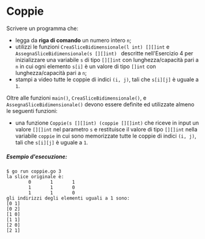 # Coppie

Scrivere un programma che:
* legga da **riga di comando** un numero intero `n`;
* utilizzi le funzioni `CreaSliceBidimensionale(l int) [][]int` e `AssegnaSliceBidimensionale(s [][]int) ` descritte nell'Esercizio 4 per inizializzare una variabile `s` di tipo `[][]int` con lunghezza/capacità pari a `n` in cui ogni elemento `s[i]` è un valore di tipo `[]int` con lunghezza/capacità pari a `n`;
* stampi a video tutte le coppie di indici `(i, j)`, tali che `s[i][j]` è uguale a `1`.

Oltre alle funzioni `main()`, `CreaSliceBidimensionale()`, e `AssegnaSliceBidimensionale()` devono essere definite ed utilizzate almeno le seguenti funzioni:
* una funzione `Coppie(s [][]int) (coppie [][]int)` che riceve in input un valore `[][]int` nel parametro `s` e restituisce il valore di tipo `[][]int` nella variabile `coppie` in cui sono memorizzate tutte le coppie di indici `(i, j)`, tali che `s[i][j]` è uguale a `1`.

##### Esempio d'esecuzione:

```text
$ go run coppie.go 3
la slice originale è:
        0       1       1
        1       1       0
        1       1       0
gli indirizzi degli elementi uguali a 1 sono:
[0 1]
[0 2]
[1 0]
[1 1]
[2 0]
[2 1]
```
